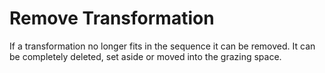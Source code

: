 # Remove Transformation

If a transformation no longer fits in the sequence it can be removed. It can be completely deleted, set aside or moved into the grazing space.